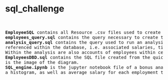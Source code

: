 # sql_challenge
<pre>


<b>EmployeeSQL</b> contains all Resource .csv files used to create tables for database.
<b>employees_query.sql</b> contains the query necessary to create the tables for each csv.
<b>analysis_query.sql</b> contains the query used to run an analysis based on the tables created to inquire employee details, 
referenced within the database, i.e. associated salaries, titles, departments, and department managers. 
Within the analysis are also accounts of employees within certain parameters, detailing the existence of connections within the data that enable an ability to be subqueried by things such as department name, hiring date. 
<b>EmployeesDBD.sql</b> contains the SQL file created from the quickdatabase diagram and the <b>QuickDBD-Employees DBD.png</b>
is the image of the diagram.
<b>SQL_engine.ipynb</b> is the jupyter notebook file of a bonus analysis reviewing common salary ranges visualized within 
a histogram, as well as average salary for each employment title charted in a bar plot.


</pre>
